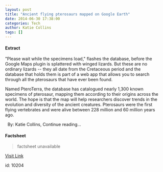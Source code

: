 ```yaml
---
layout: post
title: "Ancient flying pterosaurs mapped on Google Earth"
date: 2014-06-30 17:38:00
categories: Tech
author: Katie Collins
tags: []
---
```



#### Extract
>
"Please wait while the specimens load," flashes the database,
before the Google Maps plugin is splattered with winged lizards.
But these are no ordinary lizards -- they all date from the
Cretaceous period and the database that holds them is part of a web
app that allows you to search through all the pterosaurs that have
ever been found.

Named&nbsp;PteroTerra, the database has catalogued nearly 1,300
known specimens of pterosaur, mapping them according to their
origins across the world. The hope is that the map will help
researchers discover trends in the evolution and diversity of the
ancient creatures. Pterosaurs were the first flying vertebrates and
were alive between 228 million and 60 million years ago.

&nbsp;
By: Katie Collins, Continue reading...

#### Factsheet
>factsheet unavailable

[Visit Link](http://www.wired.co.uk/news/archive/2014-06/30/pteroterra)

id:   10204
